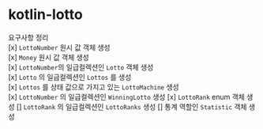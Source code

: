 # kotlin-lotto

요구사항 정리  
[x] `LottoNumber` 원시 값 객체 생성  
[x] `Money` 원시 값 객체 생성  
[x] `LottoNumber`의 일급컬렉션인 `Lotto` 객체 생성  
[x] `Lotto` 의 일급컬렉션인 `Lottos` 를 생성  
[x] `Lottos` 를 상태 값으로 가지고 있는 `LottoMachine` 생성  
[x] `LottoNumber` 의 일급컬렉션인 `WinningLotto` 생성
[x] `LottoRank` enum 객체 생성
[] `LottoRank` 의 일급컬렉션인 `LottoRanks` 생성
[] 통계 역할인 `Statistic` 객체 생성  


